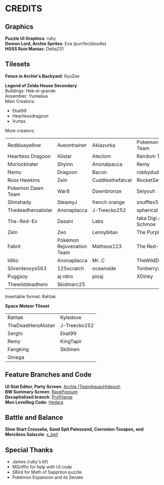 # CREDITS

## Graphics
**Puzzle UI Graphics**: ruby<br>
**Demon Lord, Archie Sprites**: Eva (purrfectdoodle)<br>
**HGSS Ruin Maniac**: Delta231

## Tilesets
**Fence in Archie's Backyard**: KyuZee<br>

**Legend of Zelda House Secondary**<br>
Buildings: Hek-el-grande<br>
Assembler: Yumekua<br>
Main Creators:
- Ekat99
- Heartlessdragoon
- Vurtax 

More creators:
<table>
    <tr>
        <td>Redblueyellow</td>
        <td>Aveontrainer</td>
        <td>Akiazurka</td>
        <td>Pokemon Reborn Team</td>
    </tr>
    <tr>
        <td>Heartless Dragoon</td>
        <td>Alistar</td>
        <td>Aleclom</td>
        <td>Random Talking Bush</td>
    </tr>
    <tr>
        <td>Morlockhater</td>
        <td>Shyinn</td>
        <td>Anonalpacca</td>
        <td>Remy</td>
    </tr>
    <tr>
        <td>Nemu</td>
        <td>Dragoon</td>
        <td>Bacon</td>
        <td>robbydude</td>
    </tr>
    <tr>
        <td>Ross Hawkins</td>
        <td>Zein</td>
        <td>Cuddlesthefatcat</td>
        <td>RocketSeviperShadow</td>
    </tr>
    <tr>
        <td>Pokemon Dawn Team</td>
        <td>War8</td>
        <td>Dawnbronze</td>
        <td>Seiyouh</td>
    </tr>
    <tr>
        <td>Slimshady</td>
        <td>SteamyJ</td>
        <td>french orange</td>
        <td>snuffles5</td>
    </tr>
    <tr>
        <td>Thedeadheroalistar</td>
        <td>Anonaplacca</td>
        <td>J-Treecko252</td>
        <td>spherical ice</td>
    </tr>
    <tr>
        <td>The-Red-Ex</td>
        <td>Dasani</td>
        <td>Labs</td>
        <td>taka Digi and Joe Schmoe</td>
    </tr>
    <tr>
        <td>Zein</td>
        <td>Zeo</td>
        <td>Lennybitao</td>
        <td>The Purple Stuff</td>
    </tr>
    <tr>
        <td>Fabnt</td>
        <td>Pokémon Rejuvenation Team</td>
        <td>Matheus123</td>
        <td>The Red-Ex</td>
    </tr>
    <tr>
        <td>Idilio</td>
        <td>Anonaplacca</td>
        <td>Mr. C</td>
        <td>TheWildDeadHero</td>
    </tr>
    <tr>
        <td>Silverdeoxys563</td>
        <td>125scratch</td>
        <td>oceanside</td>
        <td>Tonberry2k</td>
    </tr>
    <tr>
        <td>Puggsoy</td>
        <td>aj nitro</td>
        <td>ploaj</td>
        <td>XDinky</td>
    </tr>
    <tr>
        <td>Thewilddeadhero</td>
        <td>Skidmarc25</td>
        <td></td>
        <td></td>
    </tr>
</table>

Insertable format: Rahtak

**Space Meteor Tileset**
<table>
    <tr>
        <td> Rahtak</td>
        <td> Kyledove</td>
    </tr>
    <tr>
        <td> TheDeadHeroAlistair</td>
        <td> J-Treecko252</td>
    </tr>
    <tr>
        <td> Serg!o</td>
        <td> Ekat99</td>
    </tr>
    <tr>
        <td> Remy</td>
        <td> KingTapir</td>
    </tr>
    <tr>
        <td> Fangking</td>
        <td> Skillmen</td>
    </tr>
    <tr>
        <td> Omega</td>
        <td></td>
    </tr>
</table>

## Feature Branches and Code
**UI Stat Editor, Party Screen**: [Archie (TeamAquasHideout)](https://github.com/TeamAquasHideout/pokeemerald/tree/sandbox)<br>
**BW Summary Screen**: [RavePossum](https://github.com/ravepossum/pokeemerald-expansion/tree/bw_summary_screen_expansion)<br>
**Decapitalized branch**: [ProfHarpe](https://github.com/prof-harpe/pokeemerald-expansion/tree/Decapitalized)<br>
**Mon Levelling Code**: [Hedara](https://github.com/hedara90)

## Battle and Balance
**Slow Start Cresselia, Sand Spit Palossand, Corrosion Toxapex, and Merciless Salazzle**: [x_bell](https://youtu.be/CCu-Q-5mxec?si=ij8UNkm-pHCtMSvX)

## Special Thanks
- James (ruby's bf)
- MGriffin for help with UI code
- SBird for Math of Sapprilon puzzle
- Pokémon Expansion and its Senate
